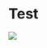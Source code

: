 # Test
<a href="https://radikalno.ru" target="_blank"><img src="https://cdn1.radikalno.ru/uploads/2020/5/20/4b505bd95543e49c0683294dac973d12-full.png" border="0"/></a>

